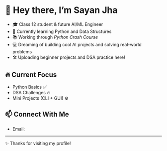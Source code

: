 # 👋 Hey there, I’m Sayan Jha

- 🎓 Class 12 student & future AI/ML Engineer
- 🐍 Currently learning Python and Data Structures
- 📚 Working through *Python Crash Course*
- 💻 Dreaming of building cool AI projects and solving real-world problems
- 🛠️ Uploading beginner projects and DSA practice here!

## 🔥 Current Focus
- Python Basics ✅
- DSA Challenges 🔥
- Mini Projects (CLI + GUI) ⚙️

## 📫 Connect With Me
- Email: 

---

✨ Thanks for visiting my profile!
